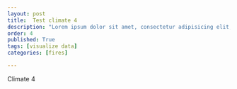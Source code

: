 ```yaml
---
layout: post
title:  Test climate 4
description: "Lorem ipsum dolor sit amet, consectetur adipisicing elit, sed do eiusmod tempor incididunt ut labore et dolore magna aliqua."
order: 4
published: True
tags: [visualize data]
categories: [fires]

---
```



Climate 4
